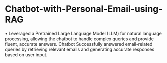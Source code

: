 # Chatbot-with-Personal-Email-using-RAG
• Leveraged a Pretrained Large Language Model (LLM) for natural language processing, allowing the chatbot to handle complex queries and provide fluent, accurate answers.  Chatbot Successfully answered email-related queries by retrieving relevant emails and generating accurate responses based on user input.
